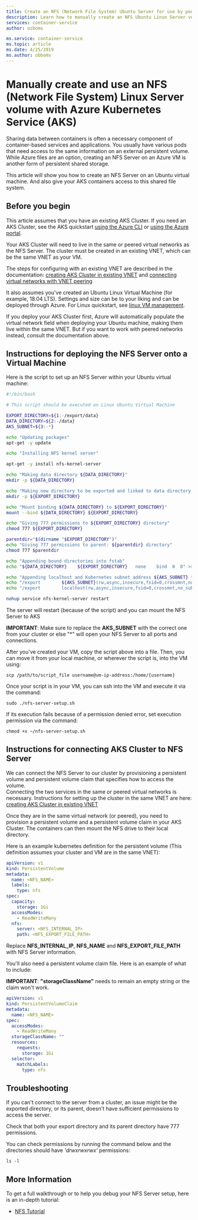 ```yaml
---
title: Create an NFS (Network File System) Ubuntu Server for use by pods of Azure Kubernetes Service (AKS)
description: Learn how to manually create an NFS Ubuntu Linux Server volume for use with pods in Azure Kubernetes Service (AKS)
services: container-service
author: ozboms

ms.service: container-service
ms.topic: article
ms.date: 4/25/2019
ms.author: obboms
---
```


# Manually create and use an NFS (Network File System) Linux Server volume with Azure Kubernetes Service (AKS)
Sharing data between containers is often a necessary component of container-based services and applications. You usually have various pods that need access to the same information on an external persistent volume.    
While Azure files are an option, creating an NFS Server on an Azure VM is another form of persistent shared storage. 

This article will show you how to create an NFS Server on an Ubuntu virtual machine. And also give your AKS containers access to this shared file system.

## Before you begin
This article assumes that you have an existing AKS Cluster. If you need an AKS Cluster, see the AKS quickstart [using the Azure CLI][aks-quickstart-cli] or [using the Azure portal][aks-quickstart-portal].

Your AKS Cluster will need to live in the same or peered virtual networks as the NFS Server. The cluster must be created in an existing VNET, which can be the same VNET as your VM.

The steps for configuring with an existing VNET are described in the documentation: [creating AKS Cluster in existing VNET][aks-virtual-network] and [connecting virtual networks with VNET peering][peer-virtual-networks]

It also assumes you've created an Ubuntu Linux Virtual Machine (for example, 18.04 LTS). Settings and size can be to your liking and can be deployed through Azure. For Linux quickstart, see [linux VM management][linux-create].

If you deploy your AKS Cluster first, Azure will automatically populate the virtual network field when deploying your Ubuntu machine, making them live within the same VNET. But if you want to work with peered networks instead, consult the documentation above.

## Instructions for deploying the NFS Server onto a Virtual Machine
Here is the script to set up an NFS Server within your Ubuntu virtual machine:
```bash
#!/bin/bash

# This script should be executed on Linux Ubuntu Virtual Machine

EXPORT_DIRECTORY=${1:-/export/data}
DATA_DIRECTORY=${2:-/data}
AKS_SUBNET=${3:-*}

echo "Updating packages"
apt-get -y update

echo "Installing NFS kernel server"

apt-get -y install nfs-kernel-server

echo "Making data directory ${DATA_DIRECTORY}"
mkdir -p ${DATA_DIRECTORY}

echo "Making new directory to be exported and linked to data directory: ${EXPORT_DIRECTORY}"
mkdir -p ${EXPORT_DIRECTORY}

echo "Mount binding ${DATA_DIRECTORY} to ${EXPORT_DIRECTORY}"
mount --bind ${DATA_DIRECTORY} ${EXPORT_DIRECTORY}

echo "Giving 777 permissions to ${EXPORT_DIRECTORY} directory"
chmod 777 ${EXPORT_DIRECTORY}

parentdir="$(dirname "$EXPORT_DIRECTORY")"
echo "Giving 777 permissions to parent: ${parentdir} directory"
chmod 777 $parentdir

echo "Appending bound directories into fstab"
echo "${DATA_DIRECTORY}    ${EXPORT_DIRECTORY}   none    bind  0  0" >> /etc/fstab

echo "Appending localhost and Kubernetes subnet address ${AKS_SUBNET} to exports configuration file"
echo "/export        ${AKS_SUBNET}(rw,async,insecure,fsid=0,crossmnt,no_subtree_check)" >> /etc/exports
echo "/export        localhost(rw,async,insecure,fsid=0,crossmnt,no_subtree_check)" >> /etc/exports

nohup service nfs-kernel-server restart
```
The server will restart (because of the script) and you can mount the NFS Server to AKS

**IMPORTANT**: Make sure to replace the **AKS_SUBNET** with the correct one from your cluster or else "*" will open your NFS Server to all ports and connections.

After you've created your VM, copy the script above into a file. Then, you can move it from your local machine, or wherever the script is, into the VM using: 
```console
scp /path/to/script_file username@vm-ip-address:/home/{username}
```
Once your script is in your VM, you can ssh into the VM and execute it via the command:
```console
sudo ./nfs-server-setup.sh
```
If its execution fails because of a permission denied error, set execution permission via the command:
```console
chmod +x ~/nfs-server-setup.sh
```

## Instructions for connecting AKS Cluster to NFS Server
We can connect the NFS Server to our cluster by provisioning a persistent volume and persistent volume claim that specifies how to access the volume.  
Connecting the two services in the same or peered virtual networks is necessary. Instructions for setting up the cluster in the same VNET are here: [creating AKS Cluster in existing VNET][aks-virtual-network]

Once they are in the same virtual network (or peered), you need to provision a persistent volume and a persistent volume claim in your AKS Cluster. The containers can then mount the NFS drive to their local directory.

Here is an example kubernetes definition for the persistent volume (This definition assumes your cluster and VM are in the same VNET):

```yaml
apiVersion: v1
kind: PersistentVolume
metadata:
  name: <NFS_NAME>
  labels:
    type: nfs
spec:
  capacity:
    storage: 1Gi
  accessModes:
    - ReadWriteMany
  nfs:
    server: <NFS_INTERNAL_IP>
    path: <NFS_EXPORT_FILE_PATH>
```
Replace **NFS_INTERNAL_IP**, **NFS_NAME** and **NFS_EXPORT_FILE_PATH** with NFS Server information.

You'll also need a persistent volume claim file. Here is an example of what to include:

**IMPORTANT**: **"storageClassName"** needs to remain an empty string or the claim won't work.

```yaml
apiVersion: v1
kind: PersistentVolumeClaim
metadata:
  name: <NFS_NAME>
spec:
  accessModes:
    - ReadWriteMany
  storageClassName: ""
  resources:
    requests:
      storage: 1Gi
  selector: 
    matchLabels:
      type: nfs
```

## Troubleshooting
If you can't connect to the server from a cluster, an issue might be the exported directory, or its parent, doesn't have sufficient permissions to access the server.

Check that both your export directory and its parent directory have 777 permissions.

You can check permissions by running the command below and the directories should have *'drwxrwxrwx'* permissions:
```console
ls -l
```

## More Information
To get a full walkthrough or to help you debug your NFS Server setup, here is an in-depth tutorial:
  - [NFS Tutorial][nfs-tutorial]

<!-- LINKS - external -->
[kubernetes-volumes]: https://kubernetes.io/docs/concepts/storage/volumes/
[linux-create]: https://docs.microsoft.com/en-us/azure/virtual-machines/linux/tutorial-manage-vm
[nfs-tutorial]: https://help.ubuntu.com/community/SettingUpNFSHowTo#Pre-Installation_Setup
[aks-virtual-network]: https://docs.microsoft.com/en-us/azure/aks/configure-kubenet#create-an-aks-cluster-in-the-virtual-network
[peer-virtual-networks]: https://docs.microsoft.com/en-us/azure/virtual-network/tutorial-connect-virtual-networks-portal

<!-- LINKS - internal -->
[aks-quickstart-cli]: kubernetes-walkthrough.md
[aks-quickstart-portal]: kubernetes-walkthrough-portal.md
